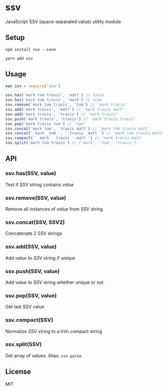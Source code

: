 # ssv
JavaScript SSV (space-separated value) utility module

## Setup
```
npm install ssv --save
```

```
yarn add ssv
```

## Usage

```js
var ssv = require('ssv')

ssv.has('mark tom travis', 'matt') // false
ssv.has('mark tom travis', 'mark') // true
ssv.remove('mark tom travis', 'tom') // 'mark travis'
ssv.add('mark travis', 'matt') // 'mark travis matt'
ssv.add('mark travis', 'travis') // 'mark travis'
ssv.push('mark travis', 'travis') // 'mark travis travis'
ssv.pop('mark travis tom') // 'tom'
ssv.concat('mark tom', 'travis matt') // 'mark tom travis matt'
ssv.concat(' mark  tom ', ' travis  matt ') // 'mark tom travis matt'
ssv.compact('  mark   travis   matt ') // 'mark travis matt'
ssv.split('mark tom travis') // ['mark', 'tom', 'travis']
```

## API

### ssv.has(SSV, value)
Test if <var>SSV</var> string contains <var>value</var>

### ssv.remove(SSV, value)
Remove all instances of <var>value</var> from <var>SSV</var> string

### ssv.concat(SSV, SSV2)
Concatenate 2 SSV strings

### ssv.add(SSV, value)
Add <var>value</var> to <var>SSV</var> string if unique

### ssv.push(SSV, value)
Add <var>value</var> to <var>SSV</var> string whether unique or not

### ssv.pop(SSV, value)
Get last SSV value

### ssv.compact(SSV)
Normalize <var>SSV</var> string to a trim compact string

### ssv.split(SSV)
Get array of values. Alias: `ssv.parse`

## License
MIT
